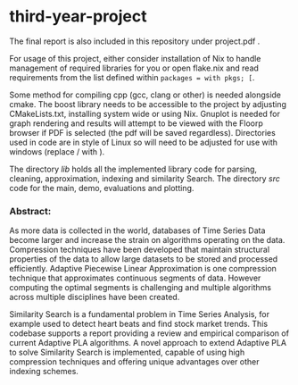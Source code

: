 # third-year-project

The final report is also included in this repository under project.pdf .

For usage of this project, either consider installation of Nix to handle management of required libraries for you or open flake.nix and read requirements from the list defined within ```packages = with pkgs; [```.

Some method for compiling cpp (gcc, clang or other) is needed alongside cmake.
The boost library needs to be accessible to the project by adjusting CMakeLists.txt, installing system wide or using Nix.
Gnuplot is needed for graph rendering and results will attempt to be viewed with the Floorp browser if PDF is selected (the pdf will be saved regardless).
Directories used in code are in style of Linux so will need to be adjusted for use with windows (replace / with \).

The directory _lib_ holds all the implemented library code for parsing, cleaning, approximation, indexing and similarity Search.
The directory _src_ code for the main, demo, evaluations and plotting.


### Abstract:
As more data is collected in the world, databases of Time Series Data become larger and increase the strain on algorithms operating on the data. Compression techniques have been developed that maintain structural properties of the data to allow large datasets to be stored and processed efficiently. Adaptive Piecewise Linear Approximation is one compression technique that approximates continuous segments of data. However computing the optimal segments is challenging and multiple algorithms across multiple disciplines have been created.

Similarity Search is a fundamental problem in Time Series Analysis, for example used to detect heart beats and find stock market trends. This codebase supports a report providing a review and empirical comparison of current Adaptive PLA algorithms. A novel approach to extend Adaptive PLA to solve Similarity Search is implemented, capable of using high compression techniques and offering unique advantages over other indexing schemes. 


